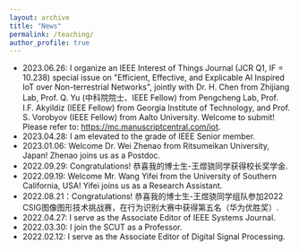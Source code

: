 ```yaml
---
layout: archive
title: "News"
permalink: /teaching/
author_profile: true
---
```


* 2023.06.26: I organize an IEEE Interest of Things Journal (JCR Q1, IF = 10.238) special issue on "Efficient, Effective, and Explicable AI Inspired IoT over Non-terrestrial Networks", jointly with Dr. H. Chen from Zhijiang Lab, Prof. Q. Yu (中科院院士、IEEE Fellow) from Pengcheng Lab, Prof. I.F. Akyildiz (IEEE Fellow) from Georgia Institute of Technology, and Prof. S. Vorobyov (IEEE Fellow) from Aalto University. Welcome to submit! Please refer to: https://mc.manuscriptcentral.com/iot. 
* 2023.04.28: I am elevated to the grade of IEEE Senior member.
* 2023.01.06: Welcome Dr. Wei Zhenao from Ritsumeikan University, Japan! Zhenao joins us as a Postdoc.
* 2022.09.29: Congratulations! 恭喜我的博士生-王煜骁同学获得校长奖学金.
* 2022.09.19: Welcome Mr. Wang Yifei from the University of Southern California, USA! Yifei joins us as a Research Assistant.
* 2022.08.21：Congratulations! 恭喜我的博士生-王煜骁同学组队参加2022 CSIG图像图形技术挑战赛，在行为识别大赛中获得第五名（华为优胜奖）.       
* 2022.04.27: I serve as the Associate Editor of IEEE Systems Journal.         
* 2022.03.30: I join the SCUT as a Professor.                                  
* 2022.02.12: I serve as the Associate Editor of Digital Signal Processing.    


